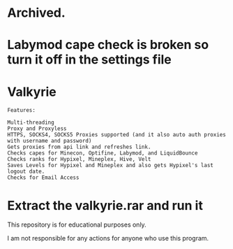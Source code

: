# Archived.

# Labymod cape check is broken so turn it off in the settings file

# Valkyrie

```
Features:

Multi-threading
Proxy and Proxyless
HTTPS, SOCKS4, SOCKS5 Proxies supported (and it also auto auth proxies with username and password)
Gets proxies from api link and refreshes link.
Checks capes for Minecon, Optifine, Labymod, and LiquidBounce
Checks ranks for Hypixel, Mineplex, Hive, Velt
Saves Levels for Hypixel and Mineplex and also gets Hypixel's last logout date.
Checks for Email Access
```
# Extract the valkyrie.rar and run it

This repository is for educational purposes only.

I am not responsible for any actions for anyone who use this program.
